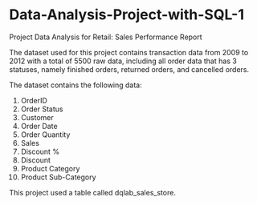 # Data-Analysis-Project-with-SQL-1
Project Data Analysis for Retail: Sales Performance Report

The dataset used for this project contains transaction data from 2009 to 2012 with a total of 5500 raw data, including all order data that has 3 statuses, namely finished orders, returned orders, and cancelled orders.

The dataset contains the following data:
  1. OrderID
  2. Order Status
  3. Customer
  4. Order Date
  5. Order Quantity
  6. Sales
  7. Discount %
  8. Discount
  9. Product Category
  10. Product Sub-Category
 
This project used a table called dqlab_sales_store.
